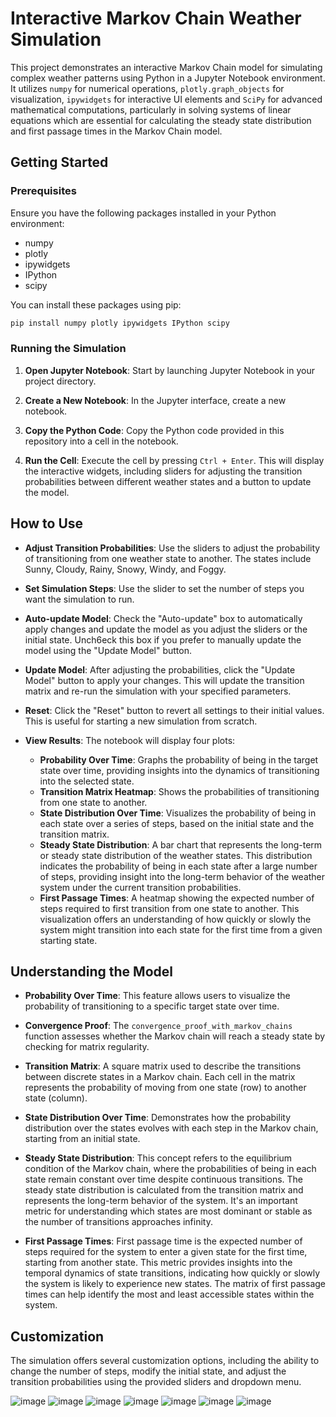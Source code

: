 # Interactive Markov Chain Weather Simulation

This project demonstrates an interactive Markov Chain model for simulating complex weather patterns using Python in a Jupyter Notebook environment. It utilizes `numpy` for numerical operations, `plotly.graph_objects` for visualization, `ipywidgets` for interactive UI elements and `SciPy` for advanced mathematical computations, particularly in solving systems of linear equations which are essential for calculating the steady state distribution and first passage times in the Markov Chain model.

## Getting Started

### Prerequisites

Ensure you have the following packages installed in your Python environment:

- numpy
- plotly
- ipywidgets
- IPython
- scipy

You can install these packages using pip:

```bash
pip install numpy plotly ipywidgets IPython scipy
```

### Running the Simulation

1. **Open Jupyter Notebook**: Start by launching Jupyter Notebook in your project directory.

2. **Create a New Notebook**: In the Jupyter interface, create a new notebook.

3. **Copy the Python Code**: Copy the Python code provided in this repository into a cell in the notebook.

4. **Run the Cell**: Execute the cell by pressing `Ctrl + Enter`. This will display the interactive widgets, including sliders for adjusting the transition probabilities between different weather states and a button to update the model.

## How to Use

- **Adjust Transition Probabilities**: Use the sliders to adjust the probability of transitioning from one weather state to another. The states include Sunny, Cloudy, Rainy, Snowy, Windy, and Foggy.

- **Set Simulation Steps**: Use the slider to set the number of steps you want the simulation to run.

- **Auto-update Model**: Check the "Auto-update" box to automatically apply changes and update the model as you adjust the sliders or the initial state. Unch6eck this box if you prefer to manually update the model using the "Update Model" button.

- **Update Model**: After adjusting the probabilities, click the "Update Model" button to apply your changes. This will update the transition matrix and re-run the simulation with your specified parameters.

- **Reset**: Click the "Reset" button to revert all settings to their initial values. This is useful for starting a new simulation from scratch.

- **View Results**: The notebook will display four plots:
  - **Probability Over Time**: Graphs the probability of being in the target state over time, providing insights into the dynamics of transitioning into the selected state.
  - **Transition Matrix Heatmap**: Shows the probabilities of transitioning from one state to another.
  - **State Distribution Over Time**: Visualizes the probability of being in each state over a series of steps, based on the initial state and the transition matrix.
  - **Steady State Distribution**: A bar chart that represents the long-term or steady state distribution of the weather states. This distribution indicates the probability of being in each state after a large number of steps, providing insight into the long-term behavior of the weather system under the current transition probabilities.
  - **First Passage Times**: A heatmap showing the expected number of steps required to first transition from one state to another. This visualization offers an understanding of how quickly or slowly the system might transition into each state for the first time from a given starting state.

## Understanding the Model

- **Probability Over Time**: This feature allows users to visualize the probability of transitioning to a specific target state over time.

- **Convergence Proof**: The `convergence_proof_with_markov_chains` function assesses whether the Markov chain will reach a steady state by checking for matrix regularity.

- **Transition Matrix**: A square matrix used to describe the transitions between discrete states in a Markov chain. Each cell in the matrix represents the probability of moving from one state (row) to another state (column).

- **State Distribution Over Time**: Demonstrates how the probability distribution over the states evolves with each step in the Markov chain, starting from an initial state.

- **Steady State Distribution**: This concept refers to the equilibrium condition of the Markov chain, where the probabilities of being in each state remain constant over time despite continuous transitions. The steady state distribution is calculated from the transition matrix and represents the long-term behavior of the system. It's an important metric for understanding which states are most dominant or stable as the number of transitions approaches infinity.

- **First Passage Times**: First passage time is the expected number of steps required for the system to enter a given state for the first time, starting from another state. This metric provides insights into the temporal dynamics of state transitions, indicating how quickly or slowly the system is likely to experience new states. The matrix of first passage times can help identify the most and least accessible states within the system.


## Customization

The simulation offers several customization options, including the ability to change the number of steps, modify the initial state, and adjust the transition probabilities using the provided sliders and dropdown menu.

![image](https://github.com/Flubbeh/WeatherTransitionMarkovModel/assets/26907138/348d4b2c-c715-4197-acbb-22cbc90a87c4)
![image](https://github.com/Flubbeh/WeatherTransitionMarkovModel/assets/26907138/bcb69597-696b-4897-9246-09484ea60550)
![image](https://github.com/Flubbeh/WeatherTransitionMarkovModel/assets/26907138/063c5c9e-baaf-43d4-b8b4-427478e83288)
![image](https://github.com/Flubbeh/WeatherTransitionMarkovModel/assets/26907138/94b317ed-6b4e-4578-ab73-01a91822d70f)
![image](https://github.com/Flubbeh/WeatherTransitionMarkovModel/assets/26907138/6a8af43f-f04d-4cb4-b23e-3b6dacbdf62f)
![image](https://github.com/Flubbeh/WeatherTransitionMarkovModel/assets/26907138/e20f7b60-97f2-4c70-812a-c83f94d11db4)
![image](https://github.com/Flubbeh/WeatherTransitionMarkovModel/assets/26907138/e1d2e514-1395-4d42-9482-22f84821ee9f)

